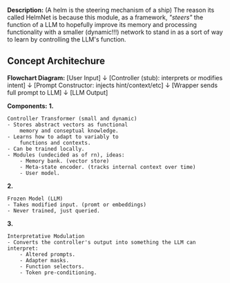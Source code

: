 **Description:**
    (A helm is the steering mechanism of a ship)
    The reason its called HelmNet is because this module, 
    as a framework, *"steers"*  the function of a LLM to 
    hopefully improve its memory and processing functionality 
    with a smaller (dynamic!!!) network to stand in as a sort 
    of way to learn by controlling the LLM's function.

## Concept Architechure

**Flowchart Diagram:**
    [User Input] 
    ↓
    [Controller (stub): interprets or modifies intent]
    ↓
    [Prompt Constructor: injects hint/context/etc]
    ↓
    [Wrapper sends full prompt to LLM]
    ↓
    [LLM Output]

**Components:**
**1.**

    Controller Transformer (small and dynamic)
    - Stores abstract vectors as functional 
        memory and conseptual knowledge.
    - Learns how to adapt to variably to 
        functions and contexts.
    - Can be trained locally.
    - Modules (undecided as of rn), ideas:
        - Memory bank. (vector store)
        - Meta-state encoder. (tracks internal context over time)
        - User model.
**2.** 

    Frozen Model (LLM)
    - Takes modified input. (promt or embeddings)
    - Never trained, just queried.
**3.** 

    Interpretative Modulation
    - Converts the controller's output into something the LLM can interpret:
        - Altered prompts.
        - Adapter masks.
        - Function selectors.
        - Token pre-conditioning.

